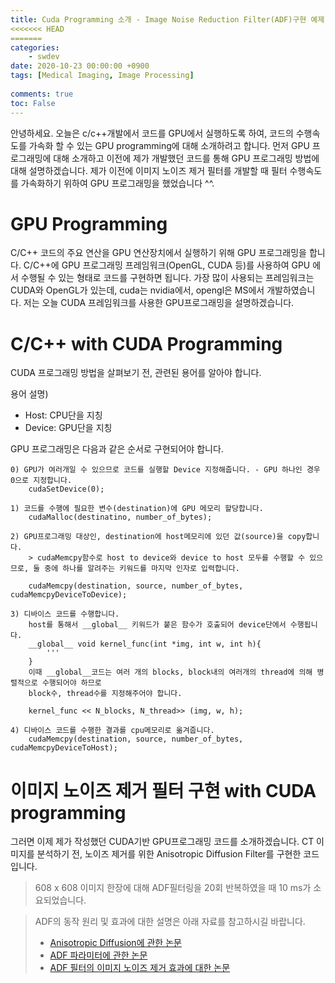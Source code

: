 ```yaml
---
title: Cuda Programming 소개 - Image Noise Reduction Filter(ADF)구현 예제
<<<<<<< HEAD
=======
categories:
    - swdev
date: 2020-10-23 00:00:00 +0900
tags: [Medical Imaging, Image Processing]
    
comments: true
toc: False
---
```


안녕하세요. 오늘은 c/c++개발에서 코드를 GPU에서 실행하도록 하여, 코드의 수행속도를 가속화 할 수 있는 GPU programming에 대해 소개하려고 합니다.
먼저 GPU 프로그래밍에 대해 소개하고 이전에 제가 개발했던 코드를 통해 GPU 프로그래밍 방법에 대해 설명하겠습니다. 
제가 이전에 이미지 노이즈 제거 필터를 개발할 때 필터 수행속도를 가속화하기 위하여 GPU 프로그래밍을 했었습니다 ^^.
   

GPU Programming
=============================================
C/C++ 코드의 주요 연산을 GPU 연산장치에서 실행하기 위해 GPU 프로그래밍을 합니다. 
 C/C++에 GPU 프로그래밍 프레임워크(OpenGL, CUDA 등)를 사용하여 GPU 에서 수행될 수 있는 형태로 코드를 구현하면 됩니다. 
 가장 많이 사용되는 프레임워크는 CUDA와 OpenGL가 있는데, cuda는 nvidia에서, opengl은 MS에서 개발하였습니다. 
 저는 오늘 CUDA 프레임워크를 사용한 GPU프로그래밍을 설명하겠습니다.
 
C/C++ with CUDA Programming
======================================
CUDA 프로그래밍 방법을 살펴보기 전, 관련된 용어를 알아야 합니다. 
 
 용어 설명)
 - Host: CPU단을 지칭
 - Device: GPU단을 지칭
 
GPU 프로그래밍은 다음과 같은 순서로 구현되어야 합니다. 
 
    0) GPU가 여러개일 수 있으므로 코드를 실행할 Device 지정해줍니다. - GPU 하나인 경우 0으로 지정합니다.
        cudaSetDevice(0);
        
    1) 코드를 수행에 필요한 변수(destination)에 GPU 메모리 할당합니다.
        cudaMalloc(destinatino, number_of_bytes);
        
    2) GPU프로그래밍 대상인, destination에 host메모리에 있던 값(source)을 copy합니다.
        > cudaMemcpy함수로 host to device와 device to host 모두를 수행할 수 있으므로, 둘 중에 하나를 알려주는 키워드를 마지막 인자로 입력합니다.                
        
        cudaMemcpy(destination, source, number_of_bytes, cudaMemcpyDeviceToDevice);
        
    3) 디바이스 코드를 수행합니다. 
        host를 통해서 __global__ 키워드가 붙은 함수가 호출되어 device단에서 수행됩니다.
        __global__ void kernel_func(int *img, int w, int h){
            '''
        } 
        이때 __global__코드는 여러 개의 blocks, block내의 여러개의 thread에 의해 병렬적으로 수행되어야 하므로
        block수, thread수를 지정해주어야 합니다.
        
        kernel_func << N_blocks, N_thread>> (img, w, h);
        
    4) 디바이스 코드를 수행한 결과를 cpu메모리로 옮겨줍니다.
        cudaMemcpy(destination, source, number_of_bytes, cudaMemcpyDeviceToHost);
    
이미지 노이즈 제거 필터 구현 with CUDA programming
==============================================================
그러면 이제 제가 작성했던 CUDA기반 GPU프로그래밍 코드를 소개하겠습니다. 
CT 이미지를 분석하기 전, 노이즈 제거를 위한 Anisotropic Diffusion Filter를 구현한 코드입니다.
> 608 x 608 이미지 한장에 대해 ADF필터링을 20회 반복하였을 때 10 ms가 소요되었습니다. 

<script src="https://gist.github.com/HyunjiClairePak/c5d7f724ffda2ea538526b9335d0fa4a.js"></script>
<script src="https://gist.github.com/HyunjiClairePak/03e86e3b5035ab6f97f050f8f87438a9.js"></script>

> ADF의 동작 원리 및 효과에 대한 설명은 아래 자료를 참고하시길 바랍니다.
> - [Anisotropic Diffusion에 관한 논문](https://ieeexplore.ieee.org/stamp/stamp.jsp?arnumber=56205&casa_token=lGMbZUwyg_QAAAAA:wet0FAPlNt9xRuL_x0MvFr7C1amNUYUO1mJRa903go2muPZLHoxmtRnmpr3HVWBO6N8pZGfSC0Q&tag=1)
> - [ADF 파라미터에 관한 논문](http://citeseerx.ist.psu.edu/viewdoc/download?doi=10.1.1.449.948&rep=rep1&type=pdf)
> - [ADF 필터의 이미지 노이즈 제거 효과에 대한 논문](https://ieeexplore.ieee.org/stamp/stamp.jsp?arnumber=6008370&casa_token=iVcIZeAqTaMAAAAA:50L4ICOMYNkwSSYtdrv5daDC4rUA9OQj6fdN6hT87Bkqhw6i4tOFgi2JzwX7khGM24ql8Mg_WnI)

    
        
         
        
        
        
   
       
 
 
 
  
 
 
  